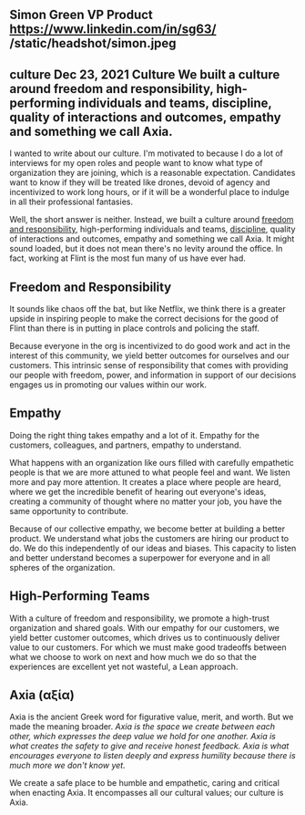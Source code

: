 Simon Green
VP Product
https://www.linkedin.com/in/sg63/
/static/headshot/simon.jpeg
---
culture
Dec 23, 2021
Culture
We built a culture around freedom and responsibility, high-performing individuals and teams, discipline, quality of interactions and outcomes, empathy and something we call Axia.
---
I wanted to write about our culture. I'm motivated to because I do a lot of interviews for my open roles and people want to know what type of organization they are joining, which is a reasonable expectation. Candidates want to know if they will be treated like drones, devoid of agency and incentivized to work long hours, or if it will be a wonderful place to indulge in all their professional fantasies.

Well, the short answer is neither. Instead, we built a culture around [freedom and responsibility](https://jobs.netflix.com/culture#freedom-and-responsibility), high-performing individuals and teams, [discipline](https://www.jimcollins.com/concepts/a-culture-of-discipline.html), quality of interactions and outcomes, empathy and something we call Axia. It might sound loaded, but it does not mean there's no levity around the office. In fact, working at Flint is the most fun many of us have ever had.

## Freedom and Responsibility
It sounds like chaos off the bat, but like Netflix, we think there is a greater upside in inspiring people to make the correct decisions for the good of Flint than there is in putting in place controls and policing the staff.

Because everyone in the org is incentivized to do good work and act in the interest of this community, we yield better outcomes for ourselves and our customers.
This intrinsic sense of responsibility that comes with providing our people with freedom, power, and information in support of our decisions engages us in promoting our values within our work.

## Empathy
Doing the right thing takes empathy and a lot of it. Empathy for the customers, colleagues, and partners, empathy to understand.

What happens with an organization like ours filled with carefully empathetic people is that we are more attuned to what people feel and want. We listen more and pay more attention. It creates a place where people are heard, where we get the incredible benefit of hearing out everyone's ideas, creating a community of thought where no matter your job, you have the same opportunity to contribute.

Because of our collective empathy, we become better at building a better product. We understand what jobs the customers are hiring our product to do. We do this independently of our ideas and biases. This capacity to listen and better understand becomes a superpower for everyone and in all spheres of the organization.

## High-Performing Teams
With a culture of freedom and responsibility, we promote a high-trust organization and shared goals. With our empathy for our customers, we yield better customer outcomes, which drives us to continuously deliver value to our customers. For which we must make good tradeoffs between what we choose to work on next and how much we do so that the experiences are excellent yet not wasteful, a Lean approach.

## Axia (αξία)
Axia is the ancient Greek word for figurative value, merit, and worth. But we made the meaning broader. _Axia is the space we create between each other, which expresses the deep value we hold for one another. Axia is what creates the safety to give and receive honest feedback. Axia is what encourages everyone to listen deeply and express humility because there is much more we don't know yet._

We create a safe place to be humble and empathetic, caring and critical when enacting Axia. It encompasses all our cultural values; our culture is Axia.
